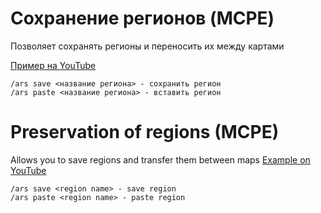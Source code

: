 Сохранение регионов (MCPE)
==========================

Позволяет сохранять регионы и переносить их между картами

[Пример на YouTube](https://www.youtube.com/watch?v=WYN-uZFh_zc)

```
/ars save <название региона> - сохранить регион
/ars paste <название региона> - вставить регион
```

Preservation of regions (MCPE)
==============================

Allows you to save regions and transfer them between maps
[Example on YouTube](https://www.youtube.com/watch?v=WYN-uZFh_zc)

```
/ars save <region name> - save region
/ars paste <region name> - paste region
```